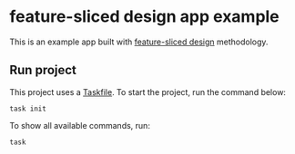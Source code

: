 # feature-sliced design app example

This is an example app built with [feature-sliced design](https://feature-sliced.design/) methodology.

## Run project

This project uses a [Taskfile](https://taskfile.dev/). To start the project, run the command below:

```shell
task init
```

To show all available commands, run:

```shell
task
```
